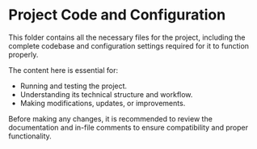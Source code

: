 # Project Code and Configuration

This folder contains all the necessary files for the project, including the complete codebase and configuration settings required for it to function properly.

The content here is essential for:
- Running and testing the project.
- Understanding its technical structure and workflow.
- Making modifications, updates, or improvements.

Before making any changes, it is recommended to review the documentation and in-file comments to ensure compatibility and proper functionality.
